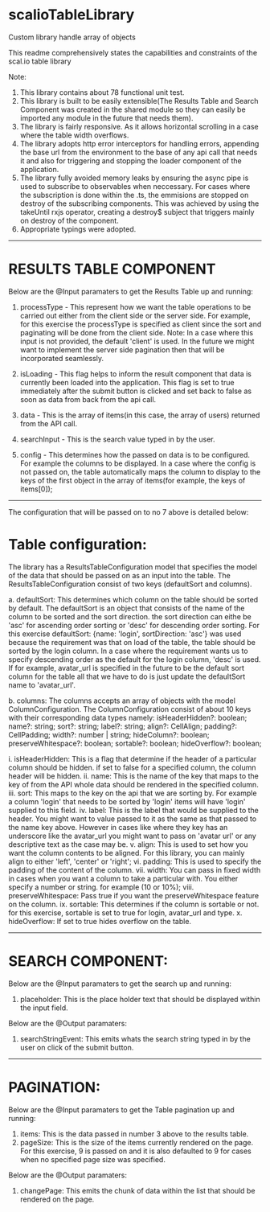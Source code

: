 # scalioTableLibrary
Custom library handle array of objects

This readme comprehensively states the capabilities and constraints of the scal.io table library

Note: 
1. This library contains about 78 functional unit test.
2. This library is built to be easily extensible(The Results Table and Search Component was created in the shared module so they can easily be imported any module in the future that needs them).
3. The library is fairly responsive. As it allows horizontal scrolling in a case where the table width overflows.
4. The library adopts http error interceptors for handling errors, appending the base url from the environment to the base of any api call that needs it and also for triggering and stopping the loader component of the application. 
5. The library fully avoided memory leaks by ensuring the async pipe is used to subscribe to observables when neccessary. For cases where the subscription is done within the .ts, the emmisions are stopped on destroy of the subscribing components. This was achieved by using the takeUntil rxjs operator, creating a destroy$ subject that triggers mainly on destroy of the component.
6. Appropriate typings were adopted.


-----------------------------------
# RESULTS TABLE COMPONENT
Below are the @Input paramaters to get the Results Table up and running:
1. processType - This represent how we want the table operations to be carried out either from the client side or the server side. For example, for this exercise the processType is specified as client since the sort and paginating will be done from the client side. Note: In a case where this input is not provided, the default 'client' is used. In the future we might want to implement the server side pagination then that will be incorporated seamlessly.

2. isLoading - This flag helps to inform the result component that data is currently been loaded into the application. This flag is set to true immediately after the submit button is clicked and set back to false as soon as data from back from the api call.

3. data - This is the array of items(in this case, the array of users) returned from the API call.

4. searchInput - This is the search value typed in by the user.

5. config - This determines how the passed on data is to be configured. For example the columns to be displayed. In a case where the config is not passed on, the table automatically maps the column to display to the keys of the first object in the array of items(for example, the keys of items[0]);

-----------------
The configuration that will be passed on to no 7 above is detailed below:

# Table configuration:
The library has a ResultsTableConfiguration model that specifies the model of the data that should be passed on as an input into the table. The ResultsTableConfiguration consist of two keys (defaultSort and columns).

a. defaultSort: This determines which column on the table should be sorted by default. The defaultSort is an object that consists of the name of the column to be sorted and the sort direction. the sort direction can eithe be 'asc' for ascending order sorting or 'desc' for descending order sorting. For this exercise defaultSort: {name: 'login', sortDirection: 'asc'} was used because the requirement was that on load of the table, the table should be sorted by the login column. In a case where the requirement wants us to specify descending order as the default for the login column, 'desc' is used. If for example, avatar_url is specified in the future to be the default sort column for the table all that we have to do is just update the defaultSort name to 'avatar_url'.

b. columns: The columns accepts an array of objects with the model ColumnConfiguration. The ColumnConfiguration consist of about 10 keys with their corresponding data types namely: 
  isHeaderHidden?: boolean;
  name?: string;
  sort?: string;
  label?: string;
  align?: CellAlign;
  padding?: CellPadding;
  width?: number | string;
  hideColumn?: boolean;
  preserveWhitespace?: boolean;
  sortable?: boolean;
  hideOverflow?: boolean;
  
  i. isHeaderHidden: This is a flag that determine if the header of a particular column should be hidden. if set to false for a specified column, the column header          will be hidden.
  ii. name: This is the name of the key that maps to the key of from the API whole data should be rendered in the specified column.
  iii. sort: This maps to the key on the api that we are sorting by. For example a column 'login' that needs to be sorted by 'login' items will have 'login' supplied         to this field.
  iv. label: This is the label that would be supplied to the header. You might want to value passed to it as the same as that passed to the name key above. However in       cases like where they key has an underscore like the avatar_url you might want to pass on 'avatar url' or any descriptive text as the case may be.
  v. align: This is used to set how you want the column contents to be aligned. For this library, you can mainly align to either 'left', 'center' or 'right';
  vi. padding: This is used to specify the padding of the content of the column.
  vii. width: You can pass in fixed width in cases when you want a column to take a particular with. You either specify a number or string. for example (10 or 10%);
  viii. preserveWhitespace: Pass true if you want the preserveWhitespace feature on the column.
  ix. sortable: This determines if the column is sortable or not. for this exercise, sortable is set to true for login, avatar_url and type.
  x. hideOverflow: If set to true hides overflow on the table.
  
-------------------------  
# SEARCH COMPONENT:
Below are the @Input paramaters to get the search up and running:
  1. placeholder: This is the place holder text that should be displayed within the input field.

Below are the @Output paramaters:
  1. searchStringEvent: This emits whats the search string typed in by the user on click of the submit button.


------------------------- 
# PAGINATION:
Below are the @Input paramaters to get the Table pagination up and running:
 1. items: This is the data passed in number 3 above to the results table.
 2. pageSize: This is the size of the items currently rendered on the page. For this exercise, 9 is passed on and it is also defaulted to 9 for cases when no specified page size was specified. 

Below are the @Output paramaters:
  1. changePage: This emits the chunk of data within the list that should be rendered on the page.




 
 
  

  
 



